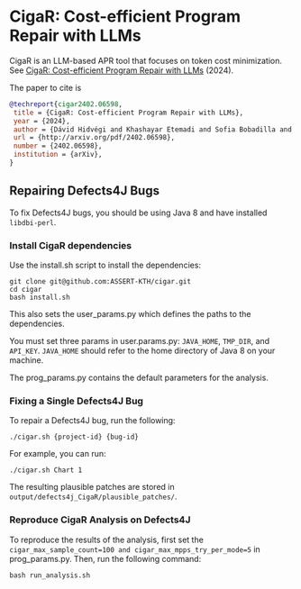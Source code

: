 # CigaR: Cost-efficient Program Repair with LLMs

CigaR is an LLM-based APR tool that focuses on token cost minimization. See [CigaR: Cost-efficient Program Repair with LLMs](http://arxiv.org/pdf/2402.06598) (2024).

The paper to cite is 

```bibtex
@techreport{cigar2402.06598,
 title = {CigaR: Cost-efficient Program Repair with LLMs},
 year = {2024},
 author = {Dávid Hidvégi and Khashayar Etemadi and Sofia Bobadilla and Martin Monperrus},
 url = {http://arxiv.org/pdf/2402.06598},
 number = {2402.06598},
 institution = {arXiv},
}
```

## Repairing Defects4J Bugs

To fix Defects4J bugs, you should be using Java 8 and have installed `libdbi-perl`.

### Install CigaR dependencies

Use the install.sh script to install the dependencies:
```
git clone git@github.com:ASSERT-KTH/cigar.git
cd cigar
bash install.sh
```

This also sets the user_params.py which defines the paths to the dependencies.

You must set three params in user.params.py: `JAVA_HOME`, `TMP_DIR`, and `API_KEY`. `JAVA_HOME` should refer to the home directory of Java 8 on your machine.

The prog_params.py contains the default parameters for the analysis.

### Fixing a Single Defects4J Bug

To repair a Defects4J bug, run the following:
```
./cigar.sh {project-id} {bug-id}
```
For example, you can run:
```
./cigar.sh Chart 1
```

The resulting plausible patches are stored in `output/defects4j_CigaR/plausible_patches/`.

### Reproduce CigaR Analysis on Defects4J

To reproduce the results of the analysis, first set the `cigar_max_sample_count=100 and cigar_max_mpps_try_per_mode=5` in prog_params.py. Then, run the following command:

```
bash run_analysis.sh
```
